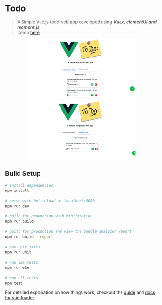 # Todo

> A Simple Vue.js todo web app  developed using <b><i>Vuex, elementUI and moment.js</i></b><br>
> Demo <a href="https://mjprinso.github.io/vue-todo"> here </a>

<p align="center">
    <img src="src/assets/todo1.png" width="350">
    <img src="src/assets/todo2.png" width="350">
</p>

## Build Setup

``` bash
# install dependencies
npm install

# serve with hot reload at localhost:8080
npm run dev

# build for production with minification
npm run build

# build for production and view the bundle analyzer report
npm run build --report

# run unit tests
npm run unit

# run e2e tests
npm run e2e

# run all tests
npm test
```

For detailed explanation on how things work, checkout the [guide](http://vuejs-templates.github.io/webpack/) and [docs for vue-loader](http://vuejs.github.io/vue-loader).
